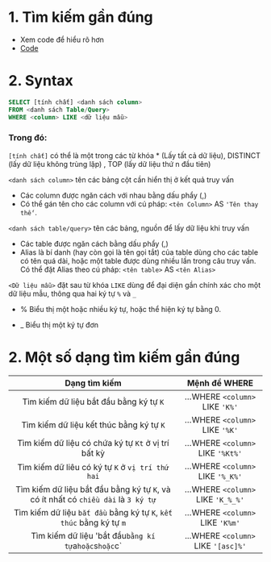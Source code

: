 # 1. Tìm kiếm gần đúng
- Xem code để hiểu rõ hơn
- [Code](https://github.com/K1ethoang/SQL-Server/blob/main/9.0.T%C3%ACm%20ki%E1%BA%BFm%20g%E1%BA%A7n%20%C4%91%C3%BAng/t%C3%ACm%20ki%E1%BA%BFm%20g%E1%BA%A7n%20%C4%91ugns.sql)

# 2. Syntax
```sql
SELECT [tính chất] <danh sách column>
FROM <danh sách Table/Query>
WHERE <column> LIKE <dữ liệu mẫu>
```
### Trong đó:
`[tính chất]` có thể là một trong các từ khóa * (Lấy tất cả dữ liệu), DISTINCT (lấy dữ liệu không trùng lặp) , TOP<n> (lấy dữ liệu thứ n đầu tiên)

`<danh sách column>` tên các bảng cột cần hiển thị ở kết quả truy vấn

- Các column được ngăn cách với nhau bằng dấu phẩy (,)
- Có thể gán tên cho các column với cú pháp: `<tên Column>` AS `'Tên thay thế'`.
  <br>
  
`<danh sách table/query>` tên các bảng, nguồn để lấy dữ liệu khi truy vấn

- Các table được ngăn cách bằng dấu phẩy (,)
- Alias là bí danh (hay còn gọi là tên gọi tắt) của table dùng cho các table có tên quá dài, hoặc một table được dùng nhiều lần trong câu truy vấn. Có thể đặt Alias theo cú pháp: `<tên table>` AS `<tên Alias>`
  <br>
  
`<Dữ liệu mẫu>` đặt sau từ khóa `LIKE` dùng để đại diện gần chính xác cho một dữ liệu mẫu, thông qua hai ký tự `%` và `_`

- % Biểu thị một hoặc nhiều ký tự, hoặc thể hiện ký tự bằng 0.

- _  Biểu thị một ký tự đơn
  
 # 2. Một số dạng tìm kiếm gần đúng
  |Dạng tìm kiếm|Mệnh đề WHERE|
  |:---:|:---:|
  |Tìm kiếm dữ liệu bắt đầu bằng ký tự `K`|…WHERE `<column>` LIKE `'K%'`|
  |Tìm kiếm dữ liệu kết thúc bằng ký tự `K`|…WHERE `<column>` LIKE `'%K'`|
  |Tìm kiếm dữ liệu có chứa ký tự `Kt` ở vị trí bất kỳ|…WHERE `<column>` LIKE `'%Kt%'`|
  |Tìm kiếm dữ liêu có ký tự `K` ở `vị trí thứ hai`|…WHERE `<column>` LIKE `'%_K%'`|
  |Tìm kiếm dữ liệu bắt đầu bằng ký tự `K`, và có ít nhất có `chiều dài` là `3 ký tự`|…WHERE `<column>` LIKE `'K_%_%'`|
  |Tìm kiếm dữ liệu `bắt đầu` bằng ký tự `K`, `kết thúc` bằng ký tự `m`|…WHERE `<column>` LIKE `'K%m'`|
  |Tìm kiếm dữ liệu 'bắt đầu` bằng kí tự `a` hoặc `s` hoặc `c`|...WHERE `<column>` LIKE `'[asc]%'`
